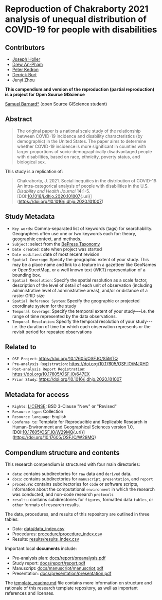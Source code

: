 # Reproduction of Chakraborty 2021 analysis of unequal distribution of COVID-19 for people with disabilities

## Contributors

-   [Joseph Holler](http://www.middlebury.edu/academics/geog/faculty/node/454160)
-   [Drew An-Pham](https://daptx.github.io/)
-   [Peter Kedron](https://sgsup.asu.edu/peter-kedron)
-   [Derrick Burt](https://derrickburt.github.io)
-   [Junyi Zhou](https://emilyzhou112.github.io)

**This compendium and version of the reproduction (partial reproduction) is a project for Open Source GIScience**

[Samuel Barnard\*](https://github.com/padutchfan123) (open Source GIScience student)

## Abstract

> The original paper is a national scale study of the relationship between COVID-19 incidence and disability characteristics (by demographic) in the United States. The paper aims to determine whether COVID-19 incidence is more significant in counties with larger proportions of socio-demographically disadvantaged people with disabilities, based on race, ethnicity, poverty status, and biological sex.

This study is a replication of:

> Chakraborty, J. 2021. Social inequities in the distribution of COVID-19: An intra-categorical analysis of people with disabilities in the U.S. *Disability and Health Journal* **14**:1-5. [DOI:[10.1016/j.dhjo.2020.101007](DOI:%5B10.1016/j.dhjo.2020.101007){.uri}](https://doi.org/10.1016/j.dhjo.2020.101007)

## Study Metadata

-   `Key words`: Comma-separated list of keywords (tags) for searchability. Geographers often use one or two keywords each for: theory, geographic context, and methods.
-   `Subject`: select from the [BePress Taxonomy](http://digitalcommons.bepress.com/cgi/viewcontent.cgi?article=1008&context=reference)
-   `Date created`: date when project was started
-   `Date modified`: date of most recent revision
-   `Spatial Coverage`: Specify the geographic extent of your study. This may be a place name and link to a feature in a gazetteer like GeoNames or OpenStreetMap, or a well known text (WKT) representation of a bounding box.
-   `Spatial Resolution`: Specify the spatial resolution as a scale factor, description of the level of detail of each unit of observation (including administrative level of administrative areas), and/or or distance of a raster GRID size
-   `Spatial Reference System`: Specify the geographic or projected coordinate system for the study
-   `Temporal Coverage`: Specify the temporal extent of your study---i.e. the range of time represented by the data observations.
-   `Temporal Resolution`: Specify the temporal resolution of your study---i.e. the duration of time for which each observation represents or the revisit period for repeated observations

## Related to

-   `OSF Project`: <https://doi.org/10.17605/OSF.IO/S5MTQ>
-   `Pre-analysis Registration`: <https://doi.org/10.17605/OSF.IO/MJXHD>
-   `Post-analysis Report Registration`: <https://doi.org/10.17605/OSF.IO/647EX>
-   `Prior Study`: <https://doi.org/10.1016/j.dhjo.2020.101007>

## Metadata for access

-   `Rights`: [LICENSE](LICENSE): BSD 3-Clause "New" or "Revised"
-   `Resource type`: Collection
-   `Resource language`: English
-   `Conforms to`: Template for Reproducible and Replicable Research in Human-Environment and Geographical Sciences version 1.0, [DOI:[10.17605/OSF.IO/W29MQ](DOI:%5B10.17605/OSF.IO/W29MQ){.uri}](https://doi.org/10.17605/OSF.IO/W29MQ)

## Compendium structure and contents

This research compendium is structured with four main directories:

-   `data`: contains subdirectories for `raw` data and `derived` data.
-   `docs`: contains subdirectories for `manuscript`, `presentation`, and `report`
-   `procedure`: contains subdirectories for `code` or software scripts, information about the computational `environment` in which the research was conducted, and non-code research `protocols`
-   `results`: contains subdirectories for `figures`, formatted data `tables`, or `other` formats of research results.

The data, procedures, and results of this repository are outlined in three tables:

-   Data: [data/data_index.csv](data/data_index.csv)
-   Procedures: [procedure/procedure_index.csv](procedure/procedure_index.csv)
-   Results: [results/results_index.csv](results/results_index.csv)

Important local **documents** include:

-   Pre-analysis plan: [docs/report/preanalysis.pdf](https://padutchfan123.github.io/RPr-Chakraborty-2021/docs/preanalysis_plan.html)
-   Study report: [docs/report/report.pdf](https://padutchfan123.github.io/RPr-Chakraborty-2021/docs/report.html)
-   Manuscript: [docs/manuscript/manuscript.pdf](docs/manuscript/manuscript.pdf)
-   Presentation: [docs/presentation/presentation.pdf](docs/presentation/presentation.pdf)

The [template_readme.md](template_readme.md) file contains more information on structure and rationale of this research template repository, as well as important references and licenses.
